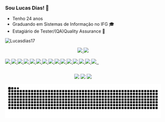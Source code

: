 ### Sou Lucas Dias! 🚀

- Tenho 24 anos
- Graduando em Sistemas de Informação no IFG 🎓
- Estagiário de Tester/(QA)Quality Assurance 🌱
<p align="left"> <img src="https://komarev.com/ghpvc/?username=lucasdias17&label=Profile%20views&color=0e75b6&style=flat" alt="Lucasdias17" /> </p>


 <div align="center">
  <a href="https://github.com/lucasdias17">
  <img height="180em" src="https://github-readme-stats.vercel.app/api?username=lucasdias17&show_icons=true&theme=dark&include_all_commits=true&count_private=true"/>
  <img height="180em" src="https://github-readme-stats.vercel.app/api/top-langs/?username=lucasdias17&layout=compact&langs_count=7&theme=dark"/>
</div>
<div style="display: inline_block"><br>
 <img src="https://img.shields.io/badge/Java-ED8B00?style=for-the-badge&logo=java&logoColor=white"/> 
 <imp src"https://img.shields.io/badge/C%23-239120?style=for-the-badge&logo=c-sharp&logoColor=white"/>
 <img src="	https://img.shields.io/badge/.NET-512BD4?style=for-the-badge&logo=dotnet&logoColor=white"/>
 <img src="https://img.shields.io/badge/JavaScript-F7DF1E?style=for-the-badge&logo=javascript&logoColor=black"/>
 <img src="https://img.shields.io/badge/Selenium-43B02A?style=for-the-badge&logo=selenium&logoColor=white"/> 
 <img src="https://img.shields.io/badge/Cucumber-23D96C?style=for-the-badge&logo=cucumber&logoColor=white"/> 
 <img src="https://img.shields.io/badge/HTML-E34C26?&style=for-the-badge&logo=html5&logoColor=white"/> 
 <img src="https://img.shields.io/badge/CSS-239120?&style=for-the-badge&logo=css3&logoColor=white"/> 
 <img src="https://img.shields.io/badge/Bootstrap-563D7C?style=for-the-badge&logo=bootstrap&logoColor=white"/>  
 <img src="https://img.shields.io/badge/Git-F05032?style=for-the-badge&logo=git&logoColor=white"/> 
 <img src="https://img.shields.io/badge/MySQL-4479A1?style=for-the-badge&logo=mysql&logoColor=white"/> 
 <img src="https://img.shields.io/badge/PostgreSQL-316192?style=for-the-badge&logo=postgresql&logoColor=white"/> 
 <img src="https://img.shields.io/badge/Postman-FF6C37?style=for-the-badge&logo=Postman&logoColor=white"/> 
 <img src="https://img.shields.io/badge/Azure_DevOps-0078D7?style=for-the-badge&logo=azure-devops&logoColor=white"/>
 <img src="https://img.shields.io/badge/Visual_Studio-5C2D91?style=for-the-badge&logo=visual%20studio&logoColor=white"/>
 <img src="https://img.shields.io/badge/Eclipse-2C2255?style=for-the-badge&logo=eclipse&logoColor=white"/>
 <img src=""/>
 <img src=""/>


</div>
  
  ##
 
<div align="center"> 
 
  <a href="https://www.instagram.com/lucasvieira216/" target="_blank"><img src="https://img.shields.io/badge/-Instagram-%23E4405F?style=for-the-badge&logo=instagram&logoColor=white" target="_blank"></a>
  <a href = "mailto:lvieira216@gmail.com"><img src="https://img.shields.io/badge/-Gmail-%23333?style=for-the-badge&logo=gmail&logoColor=white" target="_blank"></a>
  <a href="https://www.linkedin.com/in/lucas-vieira-dias-7ab5a4150/" target="_blank"><img src="https://img.shields.io/badge/-LinkedIn-%230077B5?style=for-the-badge&logo=linkedin&logoColor=white" target="_blank"></a> 
 
  ![Snake animation](https://github.com/lucasdias17/lucasdias17/blob/output/github-contribution-grid-snake.svg)
 
</div>
